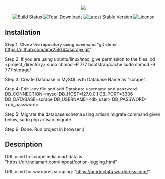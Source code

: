 <p align="center"><img src="https://laravel.com/assets/img/components/logo-laravel.svg"></p>

<p align="center">
<a href="https://travis-ci.org/laravel/framework"><img src="https://travis-ci.org/laravel/framework.svg" alt="Build Status"></a>
<a href="https://packagist.org/packages/laravel/framework"><img src="https://poser.pugx.org/laravel/framework/d/total.svg" alt="Total Downloads"></a>
<a href="https://packagist.org/packages/laravel/framework"><img src="https://poser.pugx.org/laravel/framework/v/stable.svg" alt="Latest Stable Version"></a>
<a href="https://packagist.org/packages/laravel/framework"><img src="https://poser.pugx.org/laravel/framework/license.svg" alt="License"></a>
</p>

## Installation

Step 1: Clone the repository using command "git clone https://github.com/amr258144/scrape.git".

Step 2: If you are using ubuntu/linux/mac, give permission to the files.
        cd <project_directory>
        sudo chmod -R 777 bootstrap/cache
        sudo chmod -R 777 storage/
       
Step 3: Create Database in MySQL with Database Name as "scrape".

Step 4: Edit .env file and add Database username and password.
        DB_CONNECTION=mysql
        DB_HOST=127.0.0.1
        DB_PORT=3306
        DB_DATABASE=scrape
        DB_USERNAME=<db_user>
        DB_PASSWORD=<db_password>
        
Step 5: Migrate the database schema using artisan migrate command given below,
        sudo php artisan migrate

Step 6: Done. Run project in browser :)

## Description

URL used to scrape india mart data is "https://dir.indiamart.com/impcat/cotton-legging.html"

URL used for wordpres scraping: "https://amrtech4u.wordpress.com/"
